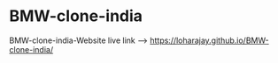 # BMW-clone-india
BMW-clone-india-Website  live link --> https://loharajay.github.io/BMW-clone-india/
